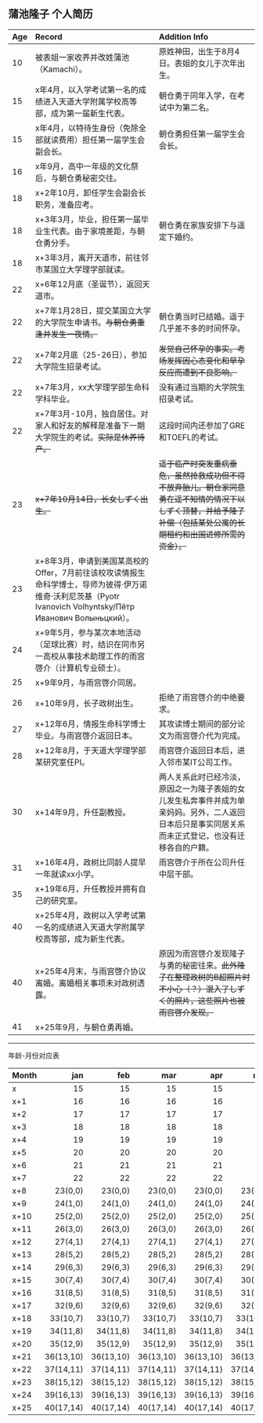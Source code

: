 ## 蒲池隆子 个人简历


|Age|Record|Addition Info|
|:--|:---|:------|
|10|被表姐一家收养并改姓蒲池（Kamachi）。|原姓神田，出生于8月4日。表姐的女儿于次年出生。|
|15|x年4月，以入学考试第一名的成绩进入天道大学附属学校高等部，成为第一届新生代表。|朝仓勇于同年入学，在考试中为第二名。|
|15|x年4月，以特待生身份（免除全部就读费用）担任第一届学生会副会长。|朝仓勇担任第一届学生会会长。|
|16|x年9月，高中一年级的文化祭后，与朝仓勇秘密交往。||
|18|x+2年10月，卸任学生会副会长职务，准备应考。||
|18|x+3年3月，毕业，担任第一届毕业生代表。由于家境差距，与朝仓勇分手。|朝仓勇在家族安排下与遥定下婚约。|
|18|x+3年3月，离开天道市，前往邻市某国立大学理学部就读。||
|22|x+6年12月底（圣诞节），返回天道市。||
|22|x+7年1月28日，提交某国立大学的大学院生申请书。~~与朝仓勇重逢并发生一夜情。~~|朝仓勇当时已结婚。遥于几乎差不多的时间怀孕。|
|22|x+7年2月底（25-26日），参加大学院生招录考试。|~~发觉自己怀孕的事实。考场发挥因心态变化和早孕反应而遭到不良影响。~~|
|22|x+7年3月，xx大学理学部生命科学科毕业。|没有通过当期的大学院生招录考试。|
|22|x+7年3月-10月，独自居住。对家人和好友的解释是准备下一期大学院生的考试。~~实际是休养待产。~~|这段时间内还参加了GRE和TOEFL的考试。|
|23|~~x+7年10月14日，长女しずく出生。~~|~~遥于临产时突发重病垂危，虽然抢救成功但不得不放弃胎儿。朝仓家同意勇在遥不知情的情况下以しずく顶替，并给予隆子补偿（包括某处公寓的长期租约和出国进修所需的资金）。~~|
|23|x+8年3月，申请到美国某高校的Offer，7月前往该校攻读情报生命科学博士，导师为彼得·伊万诺维奇·沃利尼茨基（Pyotr Ivanovich Volhyntsky/Пётр Иванович Волыньцкий）。||
|24|x+9年5月，参与某次本地活动（足球比赛）时，结识在同市另一高校从事技术助理工作的雨宫啓介（计算机专业硕士）。||
|25|x+9年9月，与雨宫啓介同居。||
|26|x+10年9月，长子政树出生。|拒绝了雨宫啓介的中绝要求。|
|27|x+12年6月，情报生命科学博士毕业。与雨宫啓介返回日本。|其攻读博士期间的部分论文为雨宫啓介代为完成。|
|28|x+12年8月，于天道大学理学部某研究室任PI。|雨宫啓介返回日本后，进入邻市某IT公司工作。|
|30|x+14年9月，升任副教授。|两人关系此时已经冷淡，原因之一为隆子表姐的女儿发生私奔事件并成为单亲妈妈。另外，二人返回日本后只是事实同居关系而未正式登记，也没有迁移各自的户籍。|
|31|x+16年4月，政树比同龄人提早一年就读xx小学。|雨宫啓介于所在公司升任中层干部。|
|35|x+19年6月，升任教授并拥有自己的研究室。||
|40|x+25年4月，政树以入学考试第一名的成绩进入天道大学附属学校高等部，成为新生代表。||
|40|x+25年4月末，与雨宫啓介协议离婚。离婚相关事项未对政树透露。|原因为雨宫啓介发现隆子与勇的秘密往来。~~此外隆子在整理政树的B超照片时不小心（？）混入了しずく的照片，这些照片也被雨宫啓介发现。~~|
|41|x+25年9月，与朝仓勇再婚。||

***

年龄-月份对应表

|Month|jan|feb|mar|apr|may|jun|jul|aug|sep|oct|nov|dec|
|:--|--:|--:|--:|--:|--:|--:|--:|--:|--:|--:|--:|--:
|x|15|15|15|15|15|15|15|16|16|16|16|16|
|x+1|16|16|16|16|16|16|16|17|17|17|17|17|
|x+2|17|17|17|17|17|17|17|18|18|18|18|18|
|x+3|18|18|18|18|18|18|18|19|19|19|19|19|
|x+4|19|19|19|19|19|19|19|20|20|20|20|20|
|x+5|20|20|20|20|20|20|20|21|21|21|21|21|
|x+6|21|21|21|21|21|21|21|22|22|22|22|22|
|x+7|22|22|22|22|22|22|22|23|23|**23(0,0)**|23(0,0)|23(0,0)|
|x+8|23(0,0)|23(0,0)|23(0,0)|23(0,0)|23(0,0)|23(0,0)|23(0,0)|24(0,0)|24(0,0)|24(1,0)|24(1,0)|24(1,0)|
|x+9|24(1,0)|24(1,0)|24(1,0)|24(1,0)|24(1,0)|24(1,0)|24(1,0)|25(1,0)|25(1,0)|25(2,0)|25(2,0)|25(2,0)|
|x+10|25(2,0)|25(2,0)|25(2,0)|25(2,0)|25(2,0)|25(2,0)|25(2,0)|26(2,0)|**26(2,0)**|26(3,0)|26(3,0)|26(3,0)|
|x+11|26(3,0)|26(3,0)|26(3,0)|26(3,0)|26(3,0)|26(3,0)|26(3,0)|27(3,0)|27(3,1)|27(4,1)|27(4,1)|27(4,1)|
|x+12|27(4,1)|27(4,1)|27(4,1)|27(4,1)|27(4,1)|27(4,1)|27(4,1)|28(4,1)|28(4,2)|28(5,2)|28(5,2)|28(5,2)|
|x+13|28(5,2)|28(5,2)|28(5,2)|28(5,2)|28(5,2)|28(5,2)|28(5,2)|29(5,2)|29(5,3)|29(6,3)|29(6,3)|29(6,3)|
|x+14|29(6,3)|29(6,3)|29(6,3)|29(6,3)|29(6,3)|29(6,3)|29(6,3)|30(6,3)|30(6,4)|30(7,4)|30(7,4)|30(7,4)|
|x+15|30(7,4)|30(7,4)|30(7,4)|30(7,4)|30(7,4)|30(7,4)|30(7,4)|31(7,4)|31(7,5)|31(8,5)|31(8,5)|31(8,5)|
|x+16|31(8,5)|31(8,5)|31(8,5)|31(8,5)|31(8,5)|31(8,5)|31(8,5)|32(8,5)|32(8,6)|32(9,6)|32(9,6)|32(9,6)|
|x+17|32(9,6)|32(9,6)|32(9,6)|32(9,6)|32(9,6)|32(9,6)|32(9,6)|33(9,6)|33(9,7)|33(10,7)|33(10,7)|33(10,7)|
|x+18|33(10,7)|33(10,7)|33(10,7)|33(10,7)|33(10,7)|33(10,7)|33(10,7)|34(10,7)|34(10,8)|34(11,8)|34(11,8)|34(11,8)|
|x+19|34(11,8)|34(11,8)|34(11,8)|34(11,8)|34(11,8)|34(11,8)|34(11,8)|35(11,8)|35(11,9)|35(12,9)|35(12,9)|35(12,9)|
|x+20|35(12,9)|35(12,9)|35(12,9)|35(12,9)|35(12,9)|35(12,9)|35(12,9)|36(12,9)|36(12,10)|36(13,10)|36(13,10)|36(13,10)|
|x+21|36(13,10)|36(13,10)|36(13,10)|36(13,10)|36(13,10)|36(13,10)|36(13,10)|37(13,10)|37(13,11)|37(14,11)|37(14,11)|37(14,11)|
|x+22|37(14,11)|37(14,11)|37(14,11)|37(14,11)|37(14,11)|37(14,11)|37(14,11)|38(14,11)|38(14,12)|38(15,12)|38(15,12)|38(15,12)|
|x+23|38(15,12)|38(15,12)|38(15,12)|38(15,12)|38(15,12)|38(15,12)|38(15,12)|39(15,12)|39(15,13)|39(16,13)|39(16,13)|39(16,13)|
|x+24|39(16,13)|39(16,13)|39(16,13)|39(16,13)|39(16,13)|39(16,13)|39(16,13)|40(16,13)|40(16,14)|40(17,14)|40(17,14)|40(17,14)|
|x+25|40(17,14)|40(17,14)|40(17,14)|40(17,14)|40(17,14)|40(17,14)|40(17,14)|41(17,14)|41(17,15)|41(18,15)|41(18,15)|41(18,15)|
